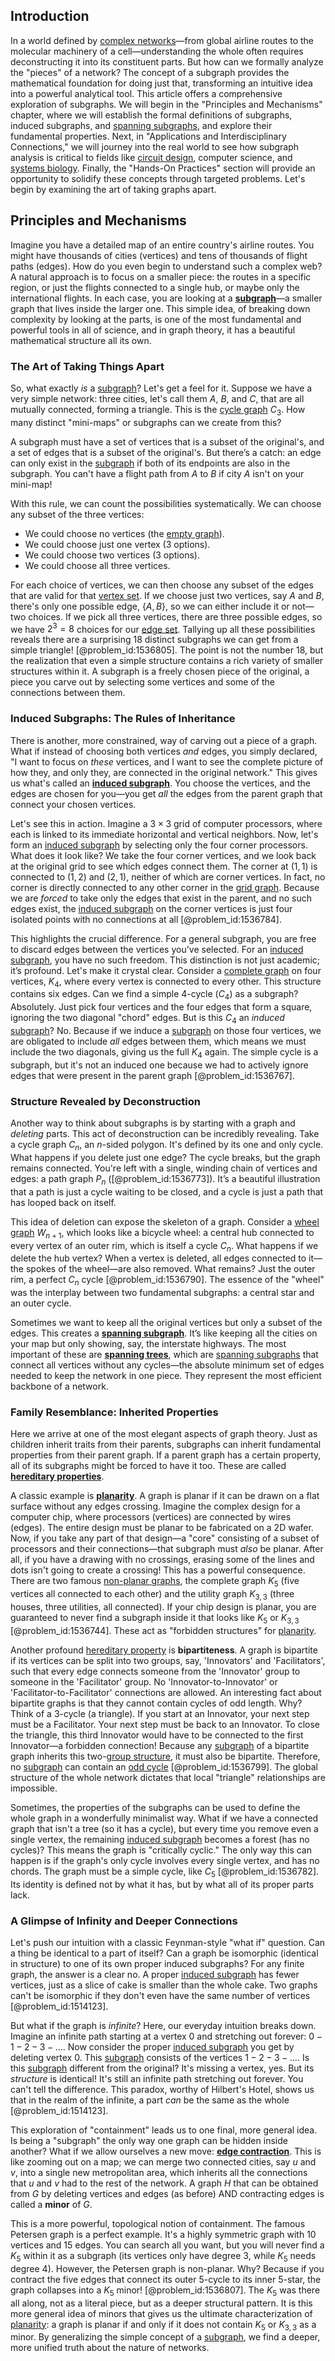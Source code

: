 ## Introduction
In a world defined by [complex networks](@article_id:261201)—from global airline routes to the molecular machinery of a cell—understanding the whole often requires deconstructing it into its constituent parts. But how can we formally analyze the "pieces" of a network? The concept of a subgraph provides the mathematical foundation for doing just that, transforming an intuitive idea into a powerful analytical tool. This article offers a comprehensive exploration of subgraphs. We will begin in the "Principles and Mechanisms" chapter, where we will establish the formal definitions of subgraphs, induced subgraphs, and [spanning subgraphs](@article_id:261624), and explore their fundamental properties. Next, in "Applications and Interdisciplinary Connections," we will journey into the real world to see how subgraph analysis is critical to fields like [circuit design](@article_id:261128), computer science, and [systems biology](@article_id:148055). Finally, the "Hands-On Practices" section will provide an opportunity to solidify these concepts through targeted problems. Let's begin by examining the art of taking graphs apart.

## Principles and Mechanisms

Imagine you have a detailed map of an entire country's airline routes. You might have thousands of cities (vertices) and tens of thousands of flight paths (edges). How do you even begin to understand such a complex web? A natural approach is to focus on a smaller piece: the routes in a specific region, or just the flights connected to a single hub, or maybe only the international flights. In each case, you are looking at a **[subgraph](@article_id:272848)**—a smaller graph that lives inside the larger one. This simple idea, of breaking down complexity by looking at the parts, is one of the most fundamental and powerful tools in all of science, and in graph theory, it has a beautiful mathematical structure all its own.

### The Art of Taking Things Apart

So, what exactly *is* a [subgraph](@article_id:272848)? Let's get a feel for it. Suppose we have a very simple network: three cities, let's call them $A$, $B$, and $C$, that are all mutually connected, forming a triangle. This is the [cycle graph](@article_id:273229) $C_3$. How many distinct "mini-maps" or subgraphs can we create from this?

A subgraph must have a set of vertices that is a subset of the original's, and a set of edges that is a subset of the original's. But there’s a catch: an edge can only exist in the [subgraph](@article_id:272848) if both of its endpoints are also in the subgraph. You can't have a flight path from $A$ to $B$ if city $A$ isn't on your mini-map!

With this rule, we can count the possibilities systematically. We can choose any subset of the three vertices:
- We could choose no vertices (the [empty graph](@article_id:261968)).
- We could choose just one vertex (3 options).
- We could choose two vertices (3 options).
- We could choose all three vertices.

For each choice of vertices, we can then choose any subset of the edges that are valid for that [vertex set](@article_id:266865). If we choose just two vertices, say $A$ and $B$, there's only one possible edge, $\{A, B\}$, so we can either include it or not—two choices. If we pick all three vertices, there are three possible edges, so we have $2^3 = 8$ choices for our [edge set](@article_id:266666). Tallying up all these possibilities reveals there are a surprising 18 distinct subgraphs we can get from a simple triangle! [@problem_id:1536805]. The point is not the number 18, but the realization that even a simple structure contains a rich variety of smaller structures within it. A subgraph is a freely chosen piece of the original, a piece you carve out by selecting some vertices and some of the connections between them.

### Induced Subgraphs: The Rules of Inheritance

There is another, more constrained, way of carving out a piece of a graph. What if instead of choosing both vertices *and* edges, you simply declared, "I want to focus on *these* vertices, and I want to see the complete picture of how they, and only they, are connected in the original network." This gives us what's called an **[induced subgraph](@article_id:269818)**. You choose the vertices, and the edges are chosen for you—you get *all* the edges from the parent graph that connect your chosen vertices.

Let's see this in action. Imagine a $3 \times 3$ grid of computer processors, where each is linked to its immediate horizontal and vertical neighbors. Now, let's form an [induced subgraph](@article_id:269818) by selecting only the four corner processors. What does it look like? We take the four corner vertices, and we look back at the original grid to see which edges connect them. The corner at $(1,1)$ is connected to $(1,2)$ and $(2,1)$, neither of which are corner vertices. In fact, no corner is directly connected to any other corner in the [grid graph](@article_id:275042). Because we are *forced* to take only the edges that exist in the parent, and no such edges exist, the [induced subgraph](@article_id:269818) on the corner vertices is just four isolated points with no connections at all [@problem_id:1536784].

This highlights the crucial difference. For a general subgraph, you are free to discard edges between the vertices you've selected. For an [induced subgraph](@article_id:269818), you have no such freedom. This distinction is not just academic; it’s profound. Let's make it crystal clear. Consider a [complete graph](@article_id:260482) on four vertices, $K_4$, where every vertex is connected to every other. This structure contains six edges. Can we find a simple 4-cycle ($C_4$) as a subgraph? Absolutely. Just pick four vertices and the four edges that form a square, ignoring the two diagonal "chord" edges. But is this $C_4$ an *induced* [subgraph](@article_id:272848)? No. Because if we induce a [subgraph](@article_id:272848) on those four vertices, we are obligated to include *all* edges between them, which means we must include the two diagonals, giving us the full $K_4$ again. The simple cycle is a subgraph, but it's not an induced one because we had to actively ignore edges that were present in the parent graph [@problem_id:1536767].

### Structure Revealed by Deconstruction

Another way to think about subgraphs is by starting with a graph and *deleting* parts. This act of deconstruction can be incredibly revealing. Take a cycle graph $C_n$, an $n$-sided polygon. It's defined by its one and only cycle. What happens if you delete just one edge? The cycle breaks, but the graph remains connected. You're left with a single, winding chain of vertices and edges: a path graph $P_n$ ([@problem_id:1536773]). It’s a beautiful illustration that a path is just a cycle waiting to be closed, and a cycle is just a path that has looped back on itself.

This idea of deletion can expose the skeleton of a graph. Consider a [wheel graph](@article_id:271392) $W_{n+1}$, which looks like a bicycle wheel: a central hub connected to every vertex of an outer rim, which is itself a cycle $C_n$. What happens if we delete the hub vertex? When a vertex is deleted, all edges connected to it—the spokes of the wheel—are also removed. What remains? Just the outer rim, a perfect $C_n$ cycle [@problem_id:1536790]. The essence of the "wheel" was the interplay between two fundamental subgraphs: a central star and an outer cycle.

Sometimes we want to keep all the original vertices but only a subset of the edges. This creates a **[spanning subgraph](@article_id:271435)**. It’s like keeping all the cities on your map but only showing, say, the interstate highways. The most important of these are **[spanning trees](@article_id:260785)**, which are [spanning subgraphs](@article_id:261624) that connect all vertices without any cycles—the absolute minimum set of edges needed to keep the network in one piece. They represent the most efficient backbone of a network.

### Family Resemblance: Inherited Properties

Here we arrive at one of the most elegant aspects of graph theory. Just as children inherit traits from their parents, subgraphs can inherit fundamental properties from their parent graph. If a parent graph has a certain property, all of its subgraphs might be forced to have it too. These are called **[hereditary properties](@article_id:152697)**.

A classic example is **[planarity](@article_id:274287)**. A graph is planar if it can be drawn on a flat surface without any edges crossing. Imagine the complex design for a computer chip, where processors (vertices) are connected by wires (edges). The entire design must be planar to be fabricated on a 2D wafer. Now, if you take any part of that design—a "core" consisting of a subset of processors and their connections—that subgraph must *also* be planar. After all, if you have a drawing with no crossings, erasing some of the lines and dots isn't going to create a crossing! This has a powerful consequence. There are two famous [non-planar graphs](@article_id:267839), the complete graph $K_5$ (five vertices all connected to each other) and the utility graph $K_{3,3}$ (three houses, three utilities, all connected). If your chip design is planar, you are guaranteed to never find a subgraph inside it that looks like $K_5$ or $K_{3,3}$ [@problem_id:1536744]. These act as "forbidden structures" for [planarity](@article_id:274287).

Another profound [hereditary property](@article_id:150846) is **bipartiteness**. A graph is bipartite if its vertices can be split into two groups, say, 'Innovators' and 'Facilitators', such that every edge connects someone from the 'Innovator' group to someone in the 'Facilitator' group. No 'Innovator-to-Innovator' or 'Facilitator-to-Facilitator' connections are allowed. An interesting fact about bipartite graphs is that they cannot contain cycles of odd length. Why? Think of a 3-cycle (a triangle). If you start at an Innovator, your next step must be a Facilitator. Your next step must be back to an Innovator. To close the triangle, this third Innovator would have to be connected to the first Innovator—a forbidden connection! Because any [subgraph](@article_id:272848) of a bipartite graph inherits this two-[group structure](@article_id:146361), it must also be bipartite. Therefore, no [subgraph](@article_id:272848) can contain an [odd cycle](@article_id:271813) [@problem_id:1536799]. The global structure of the whole network dictates that local "triangle" relationships are impossible.

Sometimes, the properties of the subgraphs can be used to define the whole graph in a wonderfully minimalist way. What if we have a connected graph that isn't a tree (so it has a cycle), but every time you remove even a single vertex, the remaining [induced subgraph](@article_id:269818) becomes a forest (has no cycles)? This means the graph is "critically cyclic." The only way this can happen is if the graph's only cycle involves every single vertex, and has no chords. The graph must be a simple cycle, like $C_5$ [@problem_id:1536782]. Its identity is defined not by what it has, but by what all of its proper parts lack.

### A Glimpse of Infinity and Deeper Connections

Let's push our intuition with a classic Feynman-style "what if" question. Can a thing be identical to a part of itself? Can a graph be isomorphic (identical in structure) to one of its own proper induced subgraphs? For any finite graph, the answer is a clear no. A proper [induced subgraph](@article_id:269818) has fewer vertices, just as a slice of cake is smaller than the whole cake. Two graphs can't be isomorphic if they don't even have the same number of vertices [@problem_id:1514123].

But what if the graph is *infinite*? Here, our everyday intuition breaks down. Imagine an infinite path starting at a vertex 0 and stretching out forever: $0-1-2-3-\dots$. Now consider the proper [induced subgraph](@article_id:269818) you get by deleting vertex 0. This [subgraph](@article_id:272848) consists of the vertices $1-2-3-\dots$. Is this [subgraph](@article_id:272848) different from the original? It's missing a vertex, yes. But its *structure* is identical! It's still an infinite path stretching out forever. You can't tell the difference. This paradox, worthy of Hilbert's Hotel, shows us that in the realm of the infinite, a part *can* be the same as the whole [@problem_id:1514123].

This exploration of "containment" leads us to one final, more general idea. Is being a "subgraph" the only way one graph can be hidden inside another? What if we allow ourselves a new move: **[edge contraction](@article_id:265087)**. This is like zooming out on a map; we can merge two connected cities, say $u$ and $v$, into a single new metropolitan area, which inherits all the connections that $u$ and $v$ had to the rest of the network. A graph $H$ that can be obtained from $G$ by deleting vertices and edges (as before) AND contracting edges is called a **minor** of $G$.

This is a more powerful, topological notion of containment. The famous Petersen graph is a perfect example. It's a highly symmetric graph with 10 vertices and 15 edges. You can search all you want, but you will never find a $K_5$ within it as a subgraph (its vertices only have degree 3, while $K_5$ needs degree 4). However, the Petersen graph is non-planar. Why? Because if you contract the five edges that connect its outer 5-cycle to its inner 5-star, the graph collapses into a $K_5$ minor! [@problem_id:1536807]. The $K_5$ was there all along, not as a literal piece, but as a deeper structural pattern. It is this more general idea of minors that gives us the ultimate characterization of [planarity](@article_id:274287): a graph is planar if and only if it does not contain $K_5$ or $K_{3,3}$ as a minor. By generalizing the simple concept of a [subgraph](@article_id:272848), we find a deeper, more unified truth about the nature of networks.